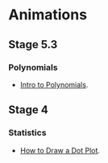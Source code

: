 
# Animations

## Stage 5.3
### Polynomials
* [Intro to Polynomials](./Projects/IntroToPolynomials/index.html).


## Stage 4
### Statistics
* [How to Draw a Dot Plot](./Projects/DrawingDotPlots/index.html).

